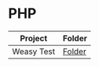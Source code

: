 # PHP

| Project | Folder |
| ------------- | ------------- |
| Weasy Test  |  [Folder](https://github.com/sm00d3/PHP/Weasy) |
